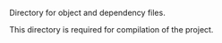 Directory for object and dependency files.

This directory is required for compilation of the project.

